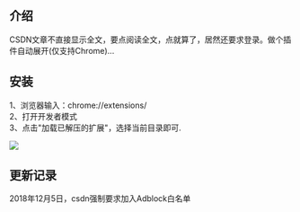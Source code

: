 ## 介绍
CSDN文章不直接显示全文，要点阅读全文，点就算了，居然还要求登录。做个插件自动展开(仅支持Chrome)...

## 安装

1、浏览器输入：chrome://extensions/   
2、打开开发者模式   
3、点击"加载已解压的扩展"，选择当前目录即可.

![](https://raw.githubusercontent.com/liushuheng163/autoExpandCSDN/master/doc/%E5%BE%AE%E4%BF%A1%E5%9B%BE%E7%89%87_20181130115141.png)

## 更新记录
2018年12月5日，csdn强制要求加入Adblock白名单


